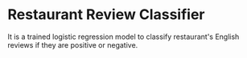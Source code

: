 # Restaurant Review Classifier
It is a trained logistic regression model to classify restaurant's English reviews if they are positive or negative.
